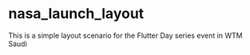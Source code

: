 # nasa_launch_layout
This is a simple layout scenario for the Flutter Day series event in WTM Saudi
